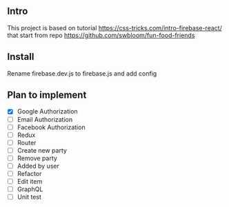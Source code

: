 ## Intro

This project is based on tutorial https://css-tricks.com/intro-firebase-react/ that start from repo https://github.com/swbloom/fun-food-friends


## Install

Rename firebase.dev.js to firebase.js and add config


## Plan to implement
- [x] Google Authorization
- [ ] Email Authorization
- [ ] Facebook Authorization
- [ ] Redux
- [ ] Router
- [ ] Create new party
- [ ] Remove party
- [ ] Added by user
- [ ] Refactor
- [ ] Edit item
- [ ] GraphQL
- [ ] Unit test
